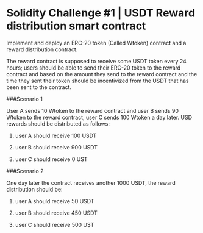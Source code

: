 # Solidity Challenge #1 | USDT Reward distribution smart contract

Implement and deploy an ERC-20 token (Called Wtoken) contract and a reward distribution contract.

The reward contract is supposed to receive some USDT token every 24 hours; users should be able to send their ERC-20 token to the reward contract and based on the amount they send to the reward contract and the time they sent their token should be incentivized from the USDT that has been sent to the contract.


###Scenario 1

User A sends 10 Wtoken to the reward contract and user B sends 90 Wtoken to the reward contract, user C sends 100 Wtoken a day later. USD rewards should be distributed as follows:

1. user A should receive 100 USDT 

2. user B should receive 900 USDT 

3. user C should receive 0 UST

###Scenario 2

One day later the contract receives another 1000 USDT, the reward distribution should be: 

1. user A should receive 50 USDT 

2. user B should receive 450 USDT 

3. user C should receive 500 UST
